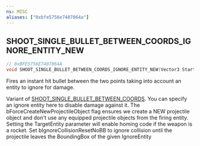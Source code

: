```yaml
---
ns: MISC
aliases: ["0xbfe5756e7407064a"]
---
```

## SHOOT_SINGLE_BULLET_BETWEEN_COORDS_IGNORE_ENTITY_NEW

```c
// 0xBFE5756E7407064A
void SHOOT_SINGLE_BULLET_BETWEEN_COORDS_IGNORE_ENTITY_NEW(Vector3 StartPosition, Vector3 EndPosition, int DamageCaused, bool PerfectAccuracy, Hash weaponHash, Ped ped, bool CreateTraceVfx, bool AllowRumble, float InitialVelocity, Entity entity, bool ForceCreateNewProjectileObject, bool DisablePlayerCoverStartAdjustment, Entity entity, bool DoDeadCheck, bool FreezeProjectileWaitingOnCollision, bool SetIgnoreCollisionEntity, bool IgnoreCollisionResetNoBB);
```

Fires an instant hit bullet between the two points taking into account an entity to ignore for damage.

Variant of [SHOOT_SINGLE_BULLET_BETWEEN_COORDS](#_0x867654CBC7606F2C). You can specify an ignore entity here to disable damage against it. The bForceCreateNewProjectileObject flag ensures we create a NEW projectile object and don't use any equipped projectile objects from the firing entity. Setting the TargetEntity parameter will enable homing code if the weapon is a rocket. Set bIgnoreCollisionResetNoBB to ignore collision until the projectile leaves the BoundingBox of the given IgnoreEntity

